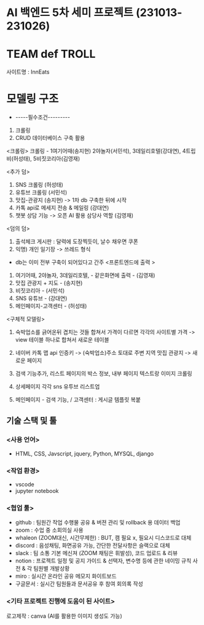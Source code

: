 
# AI 백엔드 5차 세미 프로젝트 (231013-231026)
# TEAM def TROLL


사이트명 : InnEats



# 모델링 구조

- -----필수조건---------
1. 크롤링
2. CRUD 데이터베이스 구축 활용

<크롤링>
크롤링 - 
1여기어때(송지현) 
2야놀자(서민석), 
3데일리호텔(강대연), 
4트립비(허성태), 
5비짓코리아(김영재)


<추가 덤>

1. SNS 크롤링 (허성태)
2. 유튜브 크롤링 (서민석)
3. 맛집-관광지 (송지현) -> 1차 db 구축한 뒤에 시작
4. 카톡 api로 메세지 전송 & 메일링 (강대연)
5. 챗봇 상담 기능 -> 오픈 AI 활용 삼당사 역할 (김영재)

<덤의 덤>

1. 출석체크 게시판 : 달력에 도장찍듯이, 날수 채우면 쿠폰 
2. 익명) 개인 일기장 -> 쓰레드 형식


* db는 이미 전부 구축이 되어있다고 간주
<프론트엔드에 출력 >
1. 여기어때, 2야놀자, 3데일리호텔, - 같은화면에 출력 - (김영재)
2. 맛집 관광지 + 지도 - (송지현) 
3. 비짓코리아 - (서민석)
4. SNS 유튜브 - (강대연)
5. 메인페이지-고객센터 - (허성태)


<구체적 모델링>
1. 숙박업소를 긁어온뒤 겹치는 것들 합쳐서
가격이 다르면 각각의 사이트별 가격
-> view 테이블 하나로 합쳐서 새로운 테이블

2. 네이버 카톡 맵 api 인증키 -> (숙박업소)주소 토대로 주변 지역 맛집 관광지 -> 새로운 페이지

3. 검색 기능추가, 리스트 페이지의 박스 정보, 내부 페이지 텍스트랑 이미지 크롤링

4. 상세페이지 각각 sns 유투브 리스트업

5. 메인페이지 - 검색 기능, 
/ 고객센터 : 게시글 템플릿 복붙 








## 기술 스택 및 툴

### <사용 언어>

- HTML, CSS, Javscript, jquery, Python, MYSQL, django

### <작업 환경>

- vscode
- jupyter notebook

### <협업 툴>

- github : 팀원간 작업 수행물 공유 & 버젼 관리 및 rollback 용 데이터 백업
- zoom : 수업 중 소회의실 사용
- whaleon (ZOOM대신, 시간무제한) : BUT, 캠 필요 x, 필요시 디스코드로 대체
- discord : 음성채팅, 화면공유 가능, 간단한 전달사항은 슬랙으로 대체
- slack : 팀 소통 기본 메신져 (ZOOM 채팅은 휘발성), 코드 업로드 & 리뷰
- notion : 프로젝트 일정 및 공지 가이드 & 선택자, 변수명 등에 관한 네이밍 규칙 사전 & 각 팀원별 개발상황
- miro : 실시간 온라인 공유 메모지 화이트보드
- 구글문서 : 실시간 팀원들과 문서공유 후 참여 회의록 작성


### <기타 프로젝트 진행에 도움이 된 사이트>

로고제작 : canva (AI를 활용한 이미지 생성도 가능)

